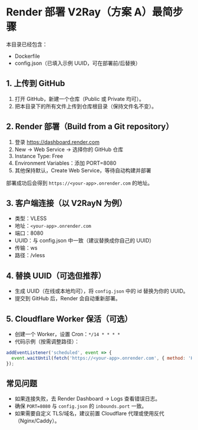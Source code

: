 # Render 部署 V2Ray（方案 A）最简步骤

本目录已经包含：
- Dockerfile
- config.json（已填入示例 UUID，可在部署前/后替换）

## 1. 上传到 GitHub
1) 打开 GitHub，新建一个仓库（Public 或 Private 均可）。
2) 把本目录下的所有文件上传到仓库根目录（保持文件名不变）。

## 2. Render 部署（Build from a Git repository）
1) 登录 https://dashboard.render.com
2) New → Web Service → 选择你的 GitHub 仓库
3) Instance Type: Free
4) Environment Variables：添加 PORT=8080
5) 其他保持默认，Create Web Service，等待自动构建并部署

部署成功后会得到 `https://<your-app>.onrender.com` 的地址。

## 3. 客户端连接（以 V2RayN 为例）
- 类型：VLESS
- 地址：`<your-app>.onrender.com`
- 端口：8080
- UUID：与 config.json 中一致（建议替换成你自己的 UUID）
- 传输：ws
- 路径：/vless

## 4. 替换 UUID（可选但推荐）
- 生成 UUID（在线或本地均可），将 `config.json` 中的 id 替换为你的 UUID。
- 提交到 GitHub 后，Render 会自动重新部署。

## 5. Cloudflare Worker 保活（可选）
- 创建一个 Worker，设置 Cron：`*/14 * * * *`
- 代码示例（按需调整路径）：
```js
addEventListener('scheduled', event => {
  event.waitUntil(fetch('https://<your-app>.onrender.com', { method: 'HEAD' }))
});
```

## 常见问题
- 如果连接失败，去 Render Dashboard → Logs 查看错误日志。
- 确保 `PORT=8080` 与 `config.json` 的 `inbounds.port` 一致。
- 如果需要自定义 TLS/域名，建议前置 Cloudflare 代理或使用反代（Nginx/Caddy）。
